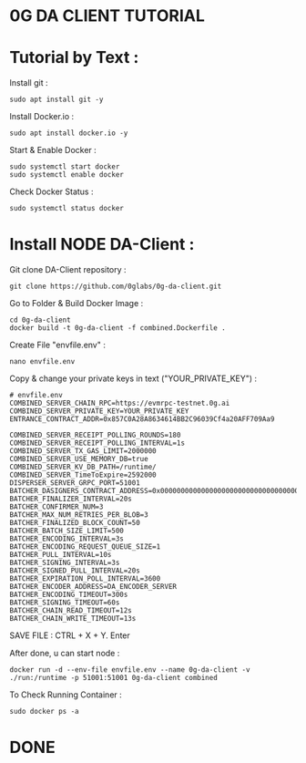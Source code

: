 # 0G DA CLIENT TUTORIAL 

# Tutorial by Text :

Install git :
```
sudo apt install git -y
```
Install Docker.io :
```
sudo apt install docker.io -y
```
Start & Enable Docker :
```
sudo systemctl start docker
sudo systemctl enable docker
```
Check Docker Status :
```
sudo systemctl status docker
```

# Install NODE DA-Client :

Git clone DA-Client repository :
```
git clone https://github.com/0glabs/0g-da-client.git
```
Go to Folder & Build Docker Image :
```
cd 0g-da-client
docker build -t 0g-da-client -f combined.Dockerfile .
```
Create File "envfile.env" :
```
nano envfile.env
```
Copy & change your private keys in text ("YOUR_PRIVATE_KEY") :
```
# envfile.env
COMBINED_SERVER_CHAIN_RPC=https://evmrpc-testnet.0g.ai
COMBINED_SERVER_PRIVATE_KEY=YOUR_PRIVATE_KEY
ENTRANCE_CONTRACT_ADDR=0x857C0A28A8634614BB2C96039Cf4a20AFF709Aa9

COMBINED_SERVER_RECEIPT_POLLING_ROUNDS=180
COMBINED_SERVER_RECEIPT_POLLING_INTERVAL=1s
COMBINED_SERVER_TX_GAS_LIMIT=2000000
COMBINED_SERVER_USE_MEMORY_DB=true
COMBINED_SERVER_KV_DB_PATH=/runtime/
COMBINED_SERVER_TimeToExpire=2592000
DISPERSER_SERVER_GRPC_PORT=51001
BATCHER_DASIGNERS_CONTRACT_ADDRESS=0x0000000000000000000000000000000000001000
BATCHER_FINALIZER_INTERVAL=20s
BATCHER_CONFIRMER_NUM=3
BATCHER_MAX_NUM_RETRIES_PER_BLOB=3
BATCHER_FINALIZED_BLOCK_COUNT=50
BATCHER_BATCH_SIZE_LIMIT=500
BATCHER_ENCODING_INTERVAL=3s
BATCHER_ENCODING_REQUEST_QUEUE_SIZE=1
BATCHER_PULL_INTERVAL=10s
BATCHER_SIGNING_INTERVAL=3s
BATCHER_SIGNED_PULL_INTERVAL=20s
BATCHER_EXPIRATION_POLL_INTERVAL=3600
BATCHER_ENCODER_ADDRESS=DA_ENCODER_SERVER
BATCHER_ENCODING_TIMEOUT=300s
BATCHER_SIGNING_TIMEOUT=60s
BATCHER_CHAIN_READ_TIMEOUT=12s
BATCHER_CHAIN_WRITE_TIMEOUT=13s
```
SAVE FILE : CTRL + X + Y. Enter

After done, u can start node  :
```
docker run -d --env-file envfile.env --name 0g-da-client -v ./run:/runtime -p 51001:51001 0g-da-client combined 
```

To Check Running Container :
```
sudo docker ps -a
```

# DONE















